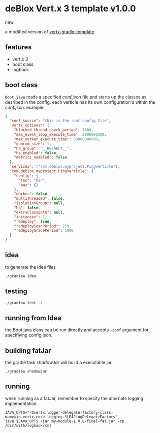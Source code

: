 # deBlox Vert.x 3 template v1.0.0

new

a modified version of [vertx-gradle-template](https://github.com/vert-x/vertx-gradle-template). 

## features
* vert.x 3
* boot class
* logback

## boot class
`Boot.java` reads a specified *conf.json* file and starts up the classes as desribed in the config. each verticle has its own configuration's within the *conf.json*. example:

```json
{
  "conf_source": "this is the root config file",
  "vertx_options": {
    "blocked_thread_check_period": 1000,
    "max_event_loop_execute_time": 2000000000,
    "max_worker_execute_time": 60000000000,
    "quorum_size": 1,
    "ha_group": "__DEFAULT__",
    "ha_enabled": false,
    "metrics_enabled": false
  },
  "services": ["com.deblox.myproject.PingVerticle"],
  "com.deblox.myproject.PingVerticle": {
    "config": {
      "foo": "bar",
      "baz": {}
    },
    "worker": false,
    "multiThreaded": false,
    "isolationGroup": null,
    "ha": false,
    "extraClasspath": null,
    "instances": 1,
    "redeploy": true,
    "redeployScanPeriod": 250,
    "redeployGracePeriod": 1000
  }
}
```

## idea
to generate the idea files

```sh
./gradlew idea
```

## testing

```sh
./gradlew test -i
```

## running from Idea
the Boot.java class can be run directly and accepts `-conf` argument for specifiying config json.


## building fatJar
the gradle task *shadowJar* will build a executable jar.

```
./gradlew shadowJar
```

## running
when running as a fatJar, remember to specify the alternate logging implementation.


```
JAVA_OPTS="-Dvertx.logger-delegate-factory-class-name=io.vertx.core.logging.SLF4JLogDelegateFactory"
java $JAVA_OPTS -jar my-module-1.0.0-final-fat.jar -cp /dir/with/logback/xml
```

